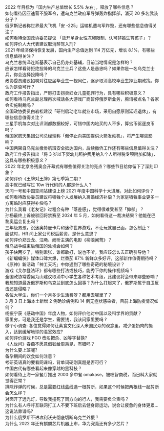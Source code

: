 2022 年目标为「国内生产总值增长 5.5% 左右」，释放了哪些信息？  
如何看待因亚速营不服军令，遭乌克兰政府军导弹轰炸指挥部，消灭 20 多名武装分子？  
俄罗斯记者称世界最大飞机「安 -225」运输机遭乌军炸毁，还有哪些信息值得关注？  
如何看待全国政协委员提议 「放开单身女性冻卵限制、认可非婚生育孩子」？  
如何评价人大代表建议取消醉驾入刑?  
2021 年经济保持恢复发展，国内生产总值达到 114 万亿元，增长 8.1%，有哪些信息值得关注？  
乌克兰总统泽连斯基表示自己仍身处基辅，目前当地情况是怎样的？  
应该怎样看待拒绝投降的乌克兰士兵？这些人是愚忠吗？如果你是一名乌克兰士兵，你会选择投降吗？  
政协委员建议招聘对往应届毕业生一视同仁，逐步取消高校毕业生择业期政策。你认为是否可行？  
政府工作报告指出，严厉打击拐卖妇女儿童犯罪行为，具有哪些积极意义？  
如何看待乌克兰副总理再次喊话各大游戏厂商暂停俄罗斯业务，腾讯被点名？各家会实施制裁吗？  
全国政协委员白岩松建议「研判启动老年就业市场，采用自愿原则延迟退休」，有哪些信息值得关注？  
三星手机每次对比评测都数据较好，可惜中国内地买的人不多，算劣币驱逐良币吗？  
俄国家航天集团公司总经理称「俄停止向美国提供火箭发动机」，将产生哪些影响？  
中国两架自乌克兰撤侨航班安全抵达国内，后续撤侨工作还有哪些信息值得关注？  
政府工作报告指出「将 3 岁以下婴幼儿照护费用纳入个人所得税专项附加扣除」，这具有哪些积极意义？  
2022 年北京冬残奥会开幕式有哪些值得关注的亮点？哪些节目给你留下了深刻印象？  
如何评价《王牌对王牌》第七季第二期？  
高中就已经写过 10w 行代码的人都是什么人？  
天问一号和中国空间站建设上榜 2021 年度中国科学十大进展，对此如何评价？  
如何看待政协委员建议将牺牲个人发展纳入离婚经济补偿？为家庭牺牲事业更多一方离婚时应获得补偿吗？  
为什么我看《老友记》过程会有种「落差感」，觉得很难受甚至「抑郁」？  
孙杨最终上诉被驳回将禁赛至 2024 年 5 月，如何看待这一裁决结果？他能在巴黎奥运会复出吗？  
三年级男孩，沉迷奥特曼卡片和迷你世界游戏，不让玩就自己画，怎么制止？  
面试时，HR 问上家公司税后薪资，是什么意思？  
如何评价郑云龙、汪飏、阚昕主演的电影《柳浪闻莺》？  
俄乌战争结束后俄国的处境会如何？  
孩子快两岁了，特别嚣张，谁都敢打，说也不听，我应该怎么去正确引导他？  
《新蝙蝠侠》媒体口碑大爆，烂番茄 87% 新鲜众多好评，这部新作值得期待吗？  
《原神》新活动「神工天巧」中你遇到了哪些奇葩的秘境设计？  
游戏《艾尔登法环》都有哪些打法或技巧，能秀下你的操作视频吗？  
全国政协常委吴为山建议取消中小学生各种艺术考级，此建议将会带来哪些影响？  
我想知道最近俄罗斯和乌克兰到底怎么回事？为什么打起来了，俄罗斯属于自卫反击还是侵略？  
各位大学生，你们一个月多少生活费呀？都用去哪里了？  
3 月 3 日上海本土新增 2 例确诊病例和 14 例无症状感染者，目前上海防疫情况如何？  
杨振宁获《感动中国》年度人物，如何评价他对中国以及科学界的贡献？  
家里穷，可是我还是学生，需要钱，我该问家里要吗 ?  
做个小调查: 各位觉得如何让素食文化深入米国民众的观念里，减少蛋奶肉的摄入，达到缓解地球的温室效应?  
如何评价游戏 FGO 改名把杀、凶等字替换?  
《人世间》春燕不愿意借钱给周秉昆，有错吗？  
为什么要上班呢?  
备孕期间的饮食如何注意？  
考研英语真的要看网课吗，背单词硬刚真题是否可行？  
中国古代有哪些看起来像穿越的黑科技？  
如何看待上海一家餐厅推出 2000 多中餐 omakase，被喷智商税，而日料大家就觉得正常？  
排除炸弹的时候，总是需要红线蓝线选一根剪断，如果这个时候把两根线一起剪断会怎么样？  
对面开了远光灯，导致我撞死了同方向的行人，我需要负全责吗？  
为什么有人呼吁互联网打工人不要下班后去健身房运动，说会让疲惫的身体更累…这说法靠谱吗?  
为什么俄罗斯不进攻利沃夫彻底切断乌克兰外援？  
为什么 2022 年还有麒麟芯片机器上市，华为究竟还有多少芯片？  
